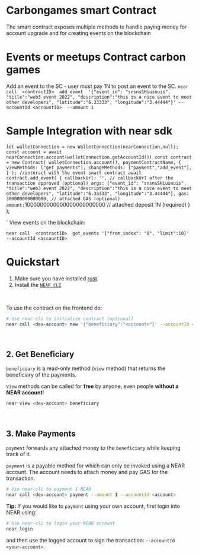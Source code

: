 # Carbongames smart Contract

The smart contract exposes multiple methods to handle paying money for account upgrade and for creating events on the blockchain
<br />

# Events or meetups Contract carbon games
Add an event to the SC - user must pay  1N to post an event to the SC.
`
near call  <contractID>  add_event  '{"event_id": "snsnsSHiusnuis", "title":"web3 event 2022", "description":"this is a nice event to meet other developers", "latitude":"6.33333", "longitude":"3.44444"}' --accountId <accountID>  --amount 1
`


# Sample Integration with near sdk 
`
let walletConnection = new WalletConnection(nearConnection,null);
    const account = await nearConnection.account(walletConnection.getAccountId())
    const contract = new Contract(
    walletConnection.account(),
    paymentContractName,
    {
        viewMethods: ["get_payments"],
        changeMethods: ["payment","add_event"],
    }
    );
   //interact with the event smart contract
   await contract.add_event(
      {
        callbackUrl: '', // callbackUrl after the transaction approved (optional)
        args: {"event_id": "snsnsSHiusnuis", "title":"web3 event 2022", "description":"this is a nice event to meet other developers", "latitude":"6.33333", "longitude":"3.44444"},
        gas: 300000000000000, // attached GAS (optional)
        amount: `1000000000000000000000000`// attached deposit 1N (required)
      }
    );

`
View events on the blockchain:

`
near call  <contractID>  get_events '{"from_index": "0", "limit":10}'   --accountId <accountID>
`

# Quickstart

1. Make sure you have installed [rust](https://rust.org/).
2. Install the [`NEAR CLI`](https://github.com/near/near-cli#setup)

<br />

 
To use  the contract on the frontend do:

```bash
# Use near-cli to initialize contract (optional)
near call <dev-account> new '{"beneficiary":"<account>"}' --accountId <dev-account>
```

<br />

## 2. Get Beneficiary
`beneficiary` is a read-only method (`view` method) that returns the beneficiary of the payments.

`View` methods can be called for **free** by anyone, even people **without a NEAR account**!

```bash
near view <dev-account> beneficiary
```

<br />

## 3. Make  Payments

`payment` forwards any attached money to the `beneficiary` while keeping track of it.

`payment` is a payable method for which can only be invoked using a NEAR account. The account needs to attach money and pay GAS for the transaction.

```bash
# Use near-cli to payment 1 NEAR
near call <dev-account> payment --amount 1 --accountId <account>
```

**Tip:** If you would like to `payment` using your own account, first login into NEAR using:

```bash
# Use near-cli to login your NEAR account
near login
```

and then use the logged account to sign the transaction: `--accountId <your-account>`.